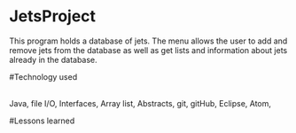 # JetsProject

This program holds a database of jets. The menu allows the user to add and remove jets from the database as well as get lists and information about jets already in the database.


#Technology used

<br> Java, file I/O, Interfaces, Array list, Abstracts, git, gitHub, Eclipse, Atom,  

#Lessons learned

